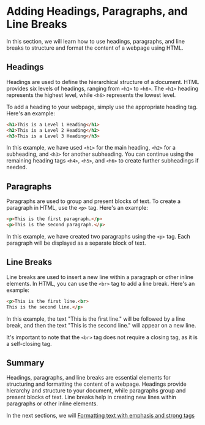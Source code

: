 # Adding Headings, Paragraphs, and Line Breaks

In this section, we will learn how to use headings, paragraphs, and line breaks to structure and format the content of a webpage using HTML.

## Headings

Headings are used to define the hierarchical structure of a document. HTML provides six levels of headings, ranging from `<h1>` to `<h6>`. The `<h1>` heading represents the highest level, while `<h6>` represents the lowest level.

To add a heading to your webpage, simply use the appropriate heading tag. Here's an example:

```html
<h1>This is a Level 1 Heading</h1>
<h2>This is a Level 2 Heading</h2>
<h3>This is a Level 3 Heading</h3>
```

In this example, we have used `<h1>` for the main heading, `<h2>` for a subheading, and `<h3>` for another subheading. You can continue using the remaining heading tags `<h4>`, `<h5>`, and `<h6>` to create further subheadings if needed.

## Paragraphs

Paragraphs are used to group and present blocks of text. To create a paragraph in HTML, use the `<p>` tag. Here's an example:

```html
<p>This is the first paragraph.</p>
<p>This is the second paragraph.</p>
```

In this example, we have created two paragraphs using the `<p>` tag. Each paragraph will be displayed as a separate block of text.

## Line Breaks

Line breaks are used to insert a new line within a paragraph or other inline elements. In HTML, you can use the `<br>` tag to add a line break. Here's an example:

```html
<p>This is the first line.<br>
This is the second line.</p>
```

In this example, the text "This is the first line." will be followed by a line break, and then the text "This is the second line." will appear on a new line.

It's important to note that the `<br>` tag does not require a closing tag, as it is a self-closing tag.

## Summary

Headings, paragraphs, and line breaks are essential elements for structuring and formatting the content of a webpage. Headings provide hierarchy and structure to your document, while paragraphs group and present blocks of text. Line breaks help in creating new lines within paragraphs or other inline elements.

In the next sections, we will [Formatting text with emphasis and strong tags](day05-formatting-text-with-emphasis-and-strong-tags.md)
